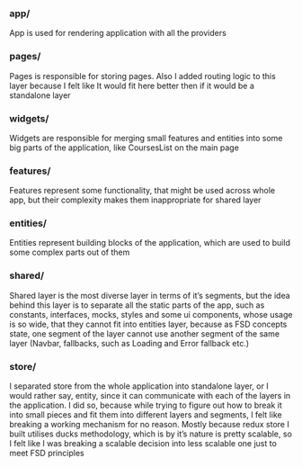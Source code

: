 ### app/

App is used for rendering application with all the providers

### pages/

Pages is responsible for storing pages. Also I added routing logic to this layer because I felt like It would fit here better then if it would be a standalone layer

### widgets/

Widgets are responsible for merging small features and entities into some big parts of the application, like CoursesList on the main page

### features/

Features represent some functionality, that might be used across whole app, but their complexity makes them inappropriate for shared layer

### entities/

Entities represent building blocks of the application, which are used to build some complex parts out of them

### shared/

Shared layer is the most diverse layer in terms of it’s segments, but the idea behind this layer is to separate all the static parts of the app, such as constants, interfaces, mocks, styles and some ui components, whose usage is so wide, that they cannot fit into entities layer, because as FSD concepts state, one segment of the layer cannot use another segment of the same layer (Navbar, fallbacks, such as Loading and Error fallback etc.)

### store/

I separated store from the whole application into standalone layer, or I would rather say, entity, since it can communicate with each of the layers in the application. I did so, because while trying to figure out how to break it into small pieces and fit them into different layers and segments, I felt like breaking a working mechanism for no reason. Mostly because redux store I built utilises ducks methodology, which is by it’s nature is pretty scalable, so I felt like I was breaking a scalable decision into less scalable one just to meet FSD principles
